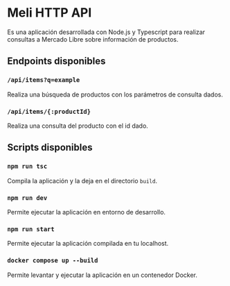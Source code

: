 # Meli HTTP API

Es una aplicación desarrollada con Node.js y Typescript para realizar consultas a Mercado Libre sobre información de productos. 

## Endpoints disponibles 

### `/api/items?q=example`
Realiza una búsqueda de productos con los parámetros de consulta dados.

### `/api/items/{:productId}`
Realiza una consulta del producto con el id dado.

## Scripts disponibles

### `npm run tsc`

Compila la aplicación y la deja en el directorio `build`.

### `npm run dev`

Permite ejecutar la aplicación en entorno de desarrollo. 

### `npm run start`

Permite ejecutar la aplicación compilada en tu localhost.

### `docker compose up --build`

Permite levantar y ejecutar la aplicación en un contenedor Docker.





